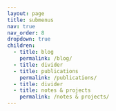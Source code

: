 ```yaml
---
layout: page
title: submenus
nav: true
nav_order: 8
dropdown: true
children:
  - title: blog
    permalink: /blog/
  - title: divider
  - title: publications
    permalink: /publications/
  - title: divider
  - title: notes & projects
    permalink: /notes & projects/
---
```

